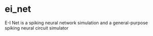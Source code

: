 ei_net
======

E-I Net is a spiking neural network simulation and a general-purpose spiking neural circuit simulator